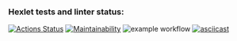 ### Hexlet tests and linter status:
[![Actions Status](https://github.com/NikolayZemelko/python-project-lvl1/workflows/hexlet-check/badge.svg)](https://github.com/NikolayZemelko/python-project-lvl1/actions)
[![Maintainability](https://api.codeclimate.com/v1/badges/a99a88d28ad37a79dbf6/maintainability)](https://codeclimate.com/github/codeclimate/codeclimate/maintainability)
![example workflow](https://github.com/NikolayZemelko/python-project-lvl1/actions/workflows/my-first-workflow.yml/badge.svg?event=push)
[![asciicast](https://asciinema.org/a/489927.svg)](https://asciinema.org/a/489927)
